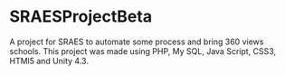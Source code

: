 SRAESProjectBeta
================

A project for SRAES to automate some process and bring 360 views schools.
This project was made using PHP, My SQL, Java Script, CSS3, HTMl5 and Unity 4.3.

